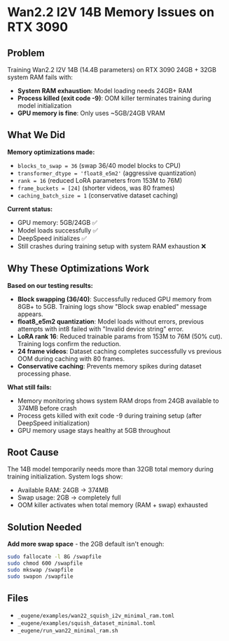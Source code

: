 # Wan2.2 I2V 14B Memory Issues on RTX 3090

## Problem

Training Wan2.2 I2V 14B (14.4B parameters) on RTX 3090 24GB + 32GB system RAM fails with:
- **System RAM exhaustion**: Model loading needs 24GB+ RAM
- **Process killed (exit code -9)**: OOM killer terminates training during model initialization  
- **GPU memory is fine**: Only uses ~5GB/24GB VRAM

## What We Did

**Memory optimizations made:**
- `blocks_to_swap = 36` (swap 36/40 model blocks to CPU)  
- `transformer_dtype = 'float8_e5m2'` (aggressive quantization)
- `rank = 16` (reduced LoRA parameters from 153M to 76M)
- `frame_buckets = [24]` (shorter videos, was 80 frames)
- `caching_batch_size = 1` (conservative dataset caching)

**Current status:**
- GPU memory: 5GB/24GB ✅ 
- Model loads successfully ✅
- DeepSpeed initializes ✅
- Still crashes during training setup with system RAM exhaustion ❌

## Why These Optimizations Work

**Based on our testing results:**

- **Block swapping (36/40)**: Successfully reduced GPU memory from 8GB+ to 5GB. Training logs show "Block swap enabled" message appears.
- **float8_e5m2 quantization**: Model loads without errors, previous attempts with int8 failed with "Invalid device string" error.
- **LoRA rank 16**: Reduced trainable params from 153M to 76M (50% cut). Training logs confirm the reduction.
- **24 frame videos**: Dataset caching completes successfully vs previous OOM during caching with 80 frames.
- **Conservative caching**: Prevents memory spikes during dataset processing phase.

**What still fails:**
- Memory monitoring shows system RAM drops from 24GB available to 374MB before crash
- Process gets killed with exit code -9 during training setup (after DeepSpeed initialization)
- GPU memory usage stays healthy at 5GB throughout

## Root Cause

The 14B model temporarily needs more than 32GB total memory during training initialization. System logs show:
- Available RAM: 24GB → 374MB  
- Swap usage: 2GB → completely full
- OOM killer activates when total memory (RAM + swap) exhausted

## Solution Needed

**Add more swap space** - the 2GB default isn't enough:

```bash
sudo fallocate -l 8G /swapfile
sudo chmod 600 /swapfile  
sudo mkswap /swapfile
sudo swapon /swapfile
```

## Files

- `_eugene/examples/wan22_squish_i2v_minimal_ram.toml`
- `_eugene/examples/squish_dataset_minimal.toml`  
- `_eugene/run_wan22_minimal_ram.sh`
